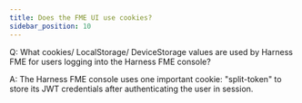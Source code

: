 ```yaml
---
title: Does the FME UI use cookies?
sidebar_position: 10
---
```


Q: What cookies/ LocalStorage/ DeviceStorage values are used by Harness FME for users logging into the Harness FME console?

A: The Harness FME console uses one important cookie: "split-token" to store its JWT credentials after authenticating the user in session.